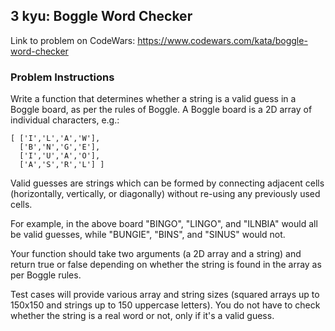 ## 3 kyu: Boggle Word Checker

Link to problem on CodeWars: https://www.codewars.com/kata/boggle-word-checker

### Problem Instructions

Write a function that determines whether a string is a valid guess in a Boggle board, as per the rules of Boggle. A Boggle board is a 2D array of individual characters, e.g.:

```
[ ['I','L','A','W'],
  ['B','N','G','E'],
  ['I','U','A','O'],
  ['A','S','R','L'] ]
```

Valid guesses are strings which can be formed by connecting adjacent cells (horizontally, vertically, or diagonally) without re-using any previously used cells.

For example, in the above board "BINGO", "LINGO", and "ILNBIA" would all be valid guesses, while "BUNGIE", "BINS", and "SINUS" would not.

Your function should take two arguments (a 2D array and a string) and return true or false depending on whether the string is found in the array as per Boggle rules.

Test cases will provide various array and string sizes (squared arrays up to 150x150 and strings up to 150 uppercase letters). You do not have to check whether the string is a real word or not, only if it's a valid guess.
